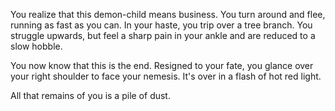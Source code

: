 You realize that this demon-child means business. You turn around and flee, 
running as fast as you can. In your haste, you trip over a tree branch. You struggle 
upwards, but feel a sharp pain in your ankle and are reduced to a slow hobble. 

You now know that this is the end. Resigned to your fate, you glance over your right 
shoulder to face your nemesis. It's over in a flash of hot red light. 

All that remains of you is a pile of dust. 